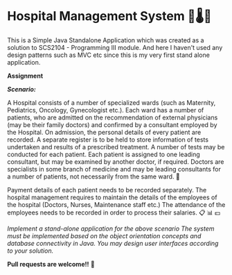 # Hospital Management System 💉🌡💊

This is a Simple Java Standalone Application which was created as a solution to SCS2104 - Programming III module. And here I haven't used any design patterns such as MVC etc since this is my very first stand alone application.

**Assignment**

**_Scenario:_**

A Hospital consists of a number of specialized wards (such as Maternity, Pediatrics, Oncology,
Gynecologist etc.). Each ward has a number of patients, who are admitted on the
recommendation of external physicians (may be their family doctors) and confirmed by a
consultant employed by the Hospital. On admission, the personal details of every patient are
recorded. A separate register is to be held to store information of tests undertaken and results
of a prescribed treatment. A number of tests may be conducted for each patient. Each patient
is assigned to one leading consultant, but may be examined by another doctor, if required.
Doctors are specialists in some branch of medicine and may be leading consultants for a
number of patients, not necessarily from the same ward. 🏥

Payment details of each patient needs to be recorded separately. The hospital management
requires to maintain the details of the employees of the hospital (Doctors, Nurses, Maintenance
staff etc.) The attendance of the employees needs to be recorded in order to process their
salaries. 📋 📊 💵

_Implement a stand-alone application for the above scenario
The system must be implemented based on the object orientation concepts and database
connectivity in Java. You may design user interfaces according to your solution._


**Pull requests are welcome!!** 🙂




